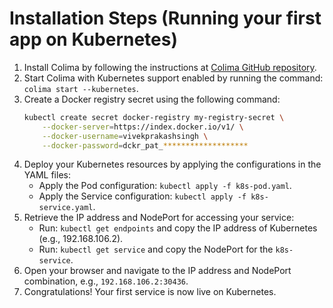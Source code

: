 # Installation Steps (Running your first app on Kubernetes)

1. Install Colima by following the instructions at [Colima GitHub repository](https://github.com/abiosoft/colima/).
2. Start Colima with Kubernetes support enabled by running the command: `colima start --kubernetes`.
3. Create a Docker registry secret using the following command:
   ```bash
   kubectl create secret docker-registry my-registry-secret \
       --docker-server=https://index.docker.io/v1/ \
       --docker-username=vivekprakashsingh \
       --docker-password=dckr_pat_*******************
   ```
4. Deploy your Kubernetes resources by applying the configurations in the YAML files:
   - Apply the Pod configuration: `kubectl apply -f k8s-pod.yaml`.
   - Apply the Service configuration: `kubectl apply -f k8s-service.yaml`.
5. Retrieve the IP address and NodePort for accessing your service:
   - Run: `kubectl get endpoints` and copy the IP address of Kubernetes (e.g., 192.168.106.2).
   - Run: `kubectl get service` and copy the NodePort for the `k8s-service`.
6. Open your browser and navigate to the IP address and NodePort combination, e.g., `192.168.106.2:30436`.
7. Congratulations! Your first service is now live on Kubernetes.
